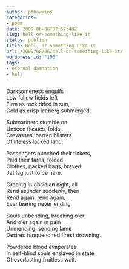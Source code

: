 ```yaml
---
author: pfhawkins
categories:
- poem
date: 2009-08-06T07:57:48Z
slug: hell-or-something-like-it
status: publish
title: Hell, or Something Like It
url: /2009/08/06/hell-or-something-like-it/
wordpress_id: "100"
tags:
- eternal damnation
- hell
---
```


Darksomeness engulfs  
Low fallow fields left  
Firm as rock dried in sun,  
Cold as crisp iceberg submerged.

Submariners stumble on  
Unseen fissues, folds,  
Crevasses, barren blisters  
Of lifeless locked land.

Passengers punched their tickets,  
Paid their fares, folded  
Clothes, packed bags, braved  
Jet lag just to be here.

Groping in obsidian night, all  
Rend asunder suddenly, then  
Rend again, rend again,  
Ever tearing never ending

Souls unbending, breaking o'er  
And o'er again in pain  
Unmending, sending lame  
Desires (unquenched fires) drowning.

Powdered blood evaporates  
In self-blind souls enslaved in state  
Of everlasting fruitless wait.

